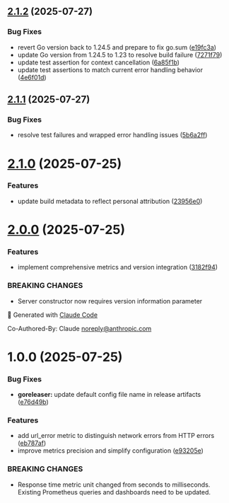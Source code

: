 ## [2.1.2](https://github.com/jasoet/url_exporter/compare/v2.1.1...v2.1.2) (2025-07-27)


### Bug Fixes

* revert Go version back to 1.24.5 and prepare to fix go.sum ([e19fc3a](https://github.com/jasoet/url_exporter/commit/e19fc3abdb5c2d98bb40b46a1de4295ad2b5bdc7))
* update Go version from 1.24.5 to 1.23 to resolve build failure ([7271f79](https://github.com/jasoet/url_exporter/commit/7271f79ec50369c3ab08619eee90c6e00fd18cda))
* update test assertion for context cancellation ([6a85f1b](https://github.com/jasoet/url_exporter/commit/6a85f1b6efaa2976659d76e516318fec07228b23))
* update test assertions to match current error handling behavior ([4e6f01d](https://github.com/jasoet/url_exporter/commit/4e6f01d9901ca448d258beacbccfe4129933d96b))

## [2.1.1](https://github.com/jasoet/url_exporter/compare/v2.1.0...v2.1.1) (2025-07-27)


### Bug Fixes

* resolve test failures and wrapped error handling issues ([5b6a2ff](https://github.com/jasoet/url_exporter/commit/5b6a2ff286cbebb92614afefce420cde279f05ed))

# [2.1.0](https://github.com/jasoet/url_exporter/compare/v2.0.0...v2.1.0) (2025-07-25)


### Features

* update build metadata to reflect personal attribution ([23956e0](https://github.com/jasoet/url_exporter/commit/23956e058985a2fceb4fbf5f43d173127c8c5960))

# [2.0.0](https://github.com/jasoet/url_exporter/compare/v1.0.0...v2.0.0) (2025-07-25)


### Features

* implement comprehensive metrics and version integration ([3182f94](https://github.com/jasoet/url_exporter/commit/3182f94afd309af120f4404457599dcf2a741779))


### BREAKING CHANGES

* Server constructor now requires version information parameter

🤖 Generated with [Claude Code](https://claude.ai/code)

Co-Authored-By: Claude <noreply@anthropic.com>

# 1.0.0 (2025-07-25)


### Bug Fixes

* **goreleaser:** update default config file name in release artifacts ([e76d49b](https://github.com/jasoet/url_exporter/commit/e76d49bf3720a6e0d6092225ef31b542681f3428))


### Features

* add url_error metric to distinguish network errors from HTTP errors ([eb787af](https://github.com/jasoet/url_exporter/commit/eb787af810edc2e57ac7d144b3f6c972eebab722))
* improve metrics precision and simplify configuration ([e93205e](https://github.com/jasoet/url_exporter/commit/e93205eaf38aef499e36921ae7382d07c66a0ebb))


### BREAKING CHANGES

* Response time metric unit changed from seconds to milliseconds.
Existing Prometheus queries and dashboards need to be updated.
